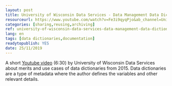 ```yaml
---
layout: post 
title: University of Wisconsin Data Services - Data Management Data Dictionaries (video)
resourceurl: https://www.youtube.com/watch?v=Fe3i9qyqPjo&ab_channel=UniversityofWisconsinDataServices
categories: [sharing,reusing,archiving]
ref: university-of-wisconsin-data-services-data-management-data-dictionaries-video
lang: en
tags: [data dictionaries,documentation]
readytopublish: YES
date: 25/11/2019
---
```

A short [Youtube video](https://www.youtube.com/watch?v=Fe3i9qyqPjo&ab_channel=UniversityofWisconsinDataServices) (6:30) by University of Wisconsin Data Services about merits and use cases of data dictionaries from 2015. Data dictionaries are a type of metadata where the author defines the variables and other relevant details.